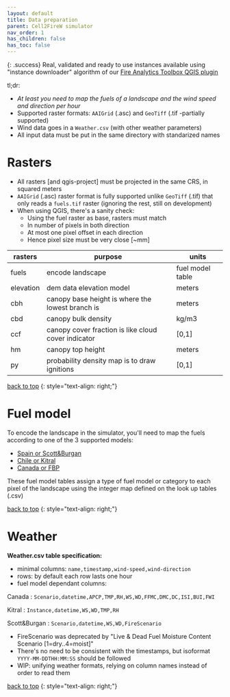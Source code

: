 ```yaml
---
layout: default
title: Data preparation
parent: Cell2FireW simulator
nav_order: 1
has_children: false
has_toc: false
---
```


{: .success}
Real, validated and ready to use instances available using "instance downloader" algorithm of our [Fire Analytics Toolbox QGIS plugin](/qgis-toolbox)

tl;dr:
- _At least you need to map the fuels of a landscape and the wind speed and direction per hour_
- Supported raster formats: `AAIGrid` (.asc) and `GeoTiff` (.tif -partially supported)
- Wind data goes in a `Weather.csv` (with other weather parameters)
- All input data must be put in the same directory with standarized names

# Rasters
- All rasters [and qgis-project] must be projected in the same CRS, in squared meters
- `AAIGrid` (.asc) raster format is fully supported unlike `GeoTiff` (.tif) that only reads a `fuels.tif` raster (ignoring the rest, still on development)
- When using QGIS, there's a sanity check: 
  - Using the fuel raster as base, rasters must match
  - In number of pixels in both direction
  - At most one pixel offset in each direction
  - Hence pixel size must be very close [~mm]

| rasters | purpose | units |
| --- | --- | --- |
| fuels | encode landscape | fuel model table |
| elevation | dem data elevation model | meters |
| cbh | canopy base height is where the lowest branch is | meters |
| cbd | canopy bulk density | kg/m3 |
| ccf | canopy cover fraction is like cloud cover indicator | [0,1] |
| hm | canopy top height | meters |
| py | probability density map is to draw ignitions | [0,1] |

<a href="#top">back to top</a>
{: style="text-align: right;"}

# Fuel model
To encode the landscape in the simulator, you'll need to map the fuels according to one of the 3 supported models:
- [Spain or Scott&Burgan](https://github.com/fire2a/fire-analytics-qgis-processing-toolbox-plugin/raw/refs/heads/main/fireanalyticstoolbox/simulator/spain_lookup_table.csv)
- [Chile or Kitral](https://github.com/fire2a/fire-analytics-qgis-processing-toolbox-plugin/blob/main/fireanalyticstoolbox/simulator/kitral_lookup_table.csv)
- [Canada or FBP](https://github.com/fire2a/fire-analytics-qgis-processing-toolbox-plugin/blob/main/fireanalyticstoolbox/simulator/fbp_lookup_table.csv)

These fuel model tables assign a type of fuel model or category to each pixel of the landscape using the integer map defined on the look up tables (.csv)

<a href="#top">back to top</a>
{: style="text-align: right;"}

# Weather
**Weather.csv table specification:**
* minimal columns: `name,timestamp,wind-speed,wind-direction`
* rows: by default each row lasts one hour
* fuel model dependant columns:

Canada
: `Scenario,datetime,APCP,TMP,RH,WS,WD,FFMC,DMC,DC,ISI,BUI,FWI`  

Kitral
: `Instance,datetime,WS,WD,TMP,RH`  

Scott&Burgan
: `Scenario,datetime,WS,WD,FireScenario`  

* FireScenario was deprecated by "Live & Dead Fuel Moisture Content Scenario [1=dry..4=moist]"
* There's no need to be consistent with the timestamps, but isoformat `YYYY-MM-DDTHH:MM:SS` should be followed
* WIP: unifying weather formats, relying on column names instead of order to read them

<a href="#top">back to top</a>
{: style="text-align: right;"}

